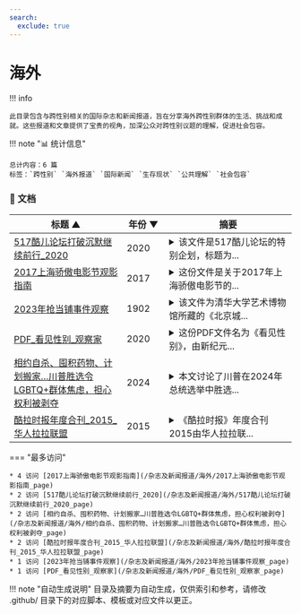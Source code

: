 ```yaml
---
search:
  exclude: true
---
```


# 海外


!!! info

    此目录包含与跨性别相关的国际杂志和新闻报道，旨在分享海外跨性别群体的生活、挑战和成就。这些报道和文章提供了宝贵的视角，加深公众对跨性别议题的理解，促进社会包容。



!!! note "📊 统计信息"

    总计内容：6 篇
    标签：`跨性别` `海外报道` `国际新闻` `生存现状` `公共理解` `社会包容`



### 📄 文档

<table>
<thead><tr>
<th style="width: 40%" data-sortable="true" data-sort-direction="asc" data-sort-type="text">标题 ▲</th>
<th style="width: 15%" data-sortable="true" data-sort-direction="desc" data-sort-type="year">年份 ▼</th>
<th style="width: 45%">摘要</th>
</tr></thead>
<tbody>
<tr data-name="517酷儿论坛打破沉默继续前行_2020" data-year="2020" data-date="2024-11-23 04:19:12">
                <td><a href="517酷儿论坛打破沉默继续前行_2020_page" class="md-button">517酷儿论坛打破沉默继续前行_2020</a></td>
                <td class="year-cell">2020</td>
                <td class="description-cell"><details markdown>
                    <summary>该文件是517酷儿论坛的特别企划，标题为...</summary>
                    <div class="description">
                        该文件是517酷儿论坛的特别企划，标题为《打破沉默，继续前行》。文件内容主要探讨了多元性别与健康平等的议题，呼吁社会公众对酷儿群体的关注与理解。文中提及了‘多元×健康×平等’的公式，强调在性别多样性和性别认同方面，需要提供更多的支持和资源，以促进这一群体的健康与权利。内容具有很强的社会倡导性质，旨在提升人们对酷儿问题的认识与敏感度。
                        <br>年份：2020
                        <br>收录日期：2024-11-23 04:19:12
                    </div>
                </details></td>
            </tr>
<tr data-name="2017上海骄傲电影节观影指南" data-year="2017" data-date="2024-11-23 06:28:18">
                <td><a href="2017上海骄傲电影节观影指南_page" class="md-button">2017上海骄傲电影节观影指南</a></td>
                <td class="year-cell">2017</td>
                <td class="description-cell"><details markdown>
                    <summary>这份文件是关于2017年上海骄傲电影节的...</summary>
                    <div class="description">
                        这份文件是关于2017年上海骄傲电影节的观影指南，旨在为观众提供电影节期间放映的各类影片的详细信息和推荐。文件中列出了来自不同国家和地区的多元性别、跨性别和酷儿相关影片，突出了电影的主题、导演及主演，以及影片所传递的信息和社会背景。指南还提供了观影的地点、时间安排、购票方式及相关活动的信息，以便观众充分了解电影节的安排，参与到这场文化盛宴中。该guide特别强调了对多元性别群体的支持，并提倡对跨性别与酷儿文化的理解与接受。
                        <br>年份：2017
                        <br>收录日期：2024-11-23 06:28:18
                    </div>
                </details></td>
            </tr>
<tr data-name="2023年抢当铺事件观察" data-year="1902" data-date="2024-11-23 02:44:53">
                <td><a href="2023年抢当铺事件观察_page" class="md-button">2023年抢当铺事件观察</a></td>
                <td class="year-cell">1902</td>
                <td class="description-cell"><details markdown>
                    <summary>该文件为清华大学艺术博物馆所藏的《北京城...</summary>
                    <div class="description">
                        该文件为清华大学艺术博物馆所藏的《北京城百姓抢当铺》版画，详细记录了庚子年（1900年）北京城发生的一次贫民抢劫当铺的事件。通过艺术的形式，版画生动地反映了当时的社会现实，揭示了当铺在清朝时期对普通百姓经济支持与剥削的双重角色。当铺作为一种抵押贷款的机构，对于贫民来说是一种急需的经济支持，但高利贷的存在又加重了他们的经济负担。这幅年画展示了劫掠场面的混乱，反映了社会的不公与贫富差距，是百姓对不公社会的直接反抗。从画中可见，参与抢劫的人群来自各个阶层，包括手工业工人和低收入者，画面中贫弱的人群满载而归，体现出社会矛盾的尖锐。通过对这一历史事件的描绘，作品展示了庚子之变背景下民众的觉醒与抵抗。
                        <br>年份：1902
                        <br>收录日期：2024-11-23 02:44:53
                    </div>
                </details></td>
            </tr>
<tr data-name="PDF_看见性别_观察家" data-year="2020" data-date="2024-11-07 19:48:55">
                <td><a href="PDF_看见性别_观察家_page" class="md-button">PDF_看见性别_观察家</a></td>
                <td class="year-cell">2020</td>
                <td class="description-cell"><details markdown>
                    <summary>这份PDF文件名为《看见性别》，由新纪元...</summary>
                    <div class="description">
                        这份PDF文件名为《看见性别》，由新纪元大学学院出版，收录了与性别教育和LGBTQIA相关的多篇文章和访谈，探讨了性别的多样性和社会对性别与性取向的刻板印象。文件中引述了多位性别教育工作者如杨洁和蔡佩娟的观点，她们强调性别与性别教育的重要性，指出性别教育应涉及更广泛的社会问题，包括性别歧视、性别刻板印象等。文件还从多个案例中透露了马来西亚对性少数群体的态度，及其面临的法律和社会挑战，如跨性别者的权利问题和LGBT群体的生存现状。
                        <br>年份：2020
                        <br>收录日期：2024-11-07 19:48:55
                    </div>
                </details></td>
            </tr>
<tr data-name="相约自杀、囤积药物、计划搬家…川普胜选令LGBTQ+群体焦虑，担心权利被剥夺" data-year="2024" data-date="2025-01-10">
                <td><a href="相约自杀、囤积药物、计划搬家…川普胜选令LGBTQ+群体焦虑，担心权利被剥夺_page" class="md-button">相约自杀、囤积药物、计划搬家…川普胜选令LGBTQ+群体焦虑，担心权利被剥夺</a></td>
                <td class="year-cell">2024</td>
                <td class="description-cell"><details markdown>
                    <summary>本文讨论了川普在2024年总统选举中胜选...</summary>
                    <div class="description">
                        本文讨论了川普在2024年总统选举中胜选对LGBTQ+群体的影响，描述了许多人由于对未来的不确定感而感到焦虑、不安及恐惧。文章提到，一些跨性别者和LGBTQ+成员正在计划搬迁到其认为能提供更好保护的州，如加拿⼤，以逃避未来可能遭遇的法律限制与政策打压。报道中有一位中学管理员佐伊·蒙哥马利担心川普的政策会影响到他们的性别确认医疗护理，表示她正在囤积药物。还有人倾向于结婚及领养孩子，以此来增强自己的法律保障。同时，文章引用了社会调查数据显示，55%的选民认为对变性人权利的支持过于宽泛，显示出社会对LGBTQ+权利的分歧。许多人在面对即将来临的政治变化时表达了无助和害怕，认为他们的生存权利将受到威胁。整体情况下，文件深刻反映了LGBTQ+群体在政治和社会环境变化下的恐慌与不安，强调了为了生存而不得不做出的困境选择。
                        <br>年份：2024
                        <br>收录日期：2025-01-10
                    </div>
                </details></td>
            </tr>
<tr data-name="酷拉时报年度合刊_2015_华人拉拉联盟" data-year="2015" data-date="2024-11-23 03:14:22">
                <td><a href="酷拉时报年度合刊_2015_华人拉拉联盟_page" class="md-button">酷拉时报年度合刊_2015_华人拉拉联盟</a></td>
                <td class="year-cell">2015</td>
                <td class="description-cell"><details markdown>
                    <summary>《酷拉时报》年度合刊2015由华人拉拉联...</summary>
                    <div class="description">
                        《酷拉时报》年度合刊2015由华人拉拉联盟出品，旨在为华人及华语地区的女同性恋、女双性恋、跨性别者、间性人等性别少数群体提供一个交流和支持的平台。本期合刊汇聚了多个专题，反映了当前国际和国内LGBTQ+运动中的最新动态，以及关于性别和性向话题的深入讨论与反思。文章涉及了多样的主题，如国际同运趋势的观察、酷儿政治在中国的探讨、跨性别权利的现状与发展，以及女性主义在LGBT运动中的表现等。每个专题不仅为相关领域提供了理论基础，还结合了生动的案例和个人故事，强调了多元性别体验的复杂性和多样性。特别是在如今的社会环境中，这本刊物呼唤广泛的理解与支持，以促进性别和性向的平等权利与表达，并挑战现有的社会结构和观念。
                        <br>年份：2015
                        <br>收录日期：2024-11-23 03:14:22
                    </div>
                </details></td>
            </tr>
</tbody>
</table>


<script>
const sortFunctions = {
    year: (a, b, direction) => {
        a = a === '未知' ? '0000' : a;
        b = b === '未知' ? '0000' : b;
        return direction === 'desc' ? b.localeCompare(a) : a.localeCompare(b);
    },
    count: (a, b, direction) => {
        const aNum = parseInt(a.match(/\d+/)?.[0] || '0');
        const bNum = parseInt(b.match(/\d+/)?.[0] || '0');
        return direction === 'desc' ? bNum - aNum : aNum - bNum;
    },
    text: (a, b, direction) => {
        return direction === 'desc' 
            ? b.localeCompare(a, 'zh-CN') 
            : a.localeCompare(b, 'zh-CN');
    }
};

document.addEventListener('DOMContentLoaded', function() {
    document.querySelectorAll('th[data-sortable="true"]').forEach(th => {
        th.style.cursor = 'pointer';
        th.addEventListener('click', () => sortTable(th));
        
        if (th.getAttribute('data-sort-direction')) {
            sortTable(th, true);
        }
    });
});

function sortTable(th, isInitial = false) {
    const table = th.closest('table');
    const tbody = table.querySelector('tbody');
    const colIndex = Array.from(th.parentNode.children).indexOf(th);
    
    // Store original rows with their sort values
    const rowsWithValues = Array.from(tbody.querySelectorAll('tr')).map(row => ({
        element: row,
        value: row.children[colIndex].textContent.trim(),
        html: row.innerHTML
    }));
    
    // Toggle or set initial sort direction
    const currentDirection = th.getAttribute('data-sort-direction');
    const direction = isInitial ? currentDirection : (currentDirection === 'desc' ? 'asc' : 'desc');
    
    // Update sort indicators
    th.closest('tr').querySelectorAll('th').forEach(header => {
        if (header !== th) {
            header.textContent = header.textContent.replace(/ [▼▲]$/, '');
            header.removeAttribute('data-sort-direction');
        }
    });
    
    th.textContent = th.textContent.replace(/ [▼▲]$/, '') + (direction === 'desc' ? ' ▼' : ' ▲');
    th.setAttribute('data-sort-direction', direction);
    
    // Get sort function based on column type
    const sortType = th.getAttribute('data-sort-type') || 'text';
    const sortFn = sortFunctions[sortType] || sortFunctions.text;
    
    // Sort rows
    rowsWithValues.sort((a, b) => sortFn(a.value, b.value, direction));
    
    // Clear and rebuild tbody
    tbody.innerHTML = '';
    rowsWithValues.forEach(row => {
        const tr = document.createElement('tr');
        tr.innerHTML = row.html;
        tbody.appendChild(tr);
    });
}

</script>
 

<div class="grid" markdown>

=== "最多访问"

    * 4 访问 [2017上海骄傲电影节观影指南](/杂志及新闻报道/海外/2017上海骄傲电影节观影指南_page)
    * 2 访问 [517酷儿论坛打破沉默继续前行_2020](/杂志及新闻报道/海外/517酷儿论坛打破沉默继续前行_2020_page)
    * 2 访问 [相约自杀、囤积药物、计划搬家…川普胜选令LGBTQ+群体焦虑，担心权利被剥夺](/杂志及新闻报道/海外/相约自杀、囤积药物、计划搬家…川普胜选令LGBTQ+群体焦虑，担心权利被剥夺_page)
    * 2 访问 [酷拉时报年度合刊_2015_华人拉拉联盟](/杂志及新闻报道/海外/酷拉时报年度合刊_2015_华人拉拉联盟_page)
    * 1 访问 [2023年抢当铺事件观察](/杂志及新闻报道/海外/2023年抢当铺事件观察_page)
    * 1 访问 [PDF_看见性别_观察家](/杂志及新闻报道/海外/PDF_看见性别_观察家_page)



</div>


!!! note "自动生成说明"
    目录及摘要为自动生成，仅供索引和参考，请修改 .github/ 目录下的对应脚本、模板或对应文件以更正。
